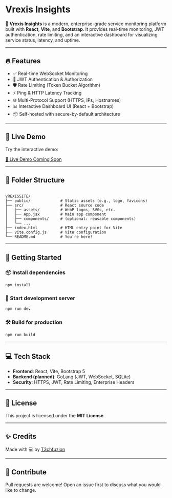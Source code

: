 # Vrexis Insights

🚀 **Vrexis Insights** is a modern, enterprise-grade service monitoring platform built with **React**, **Vite**, and **Bootstrap**. It provides real-time monitoring, JWT authentication, rate limiting, and an interactive dashboard for visualizing service status, latency, and uptime.

---

## 🔥 Features

- ✅ Real-time WebSocket Monitoring
- 🔐 JWT Authentication & Authorization
- 🛡️ Rate Limiting (Token Bucket Algorithm)
- ⚡ Ping & HTTP Latency Tracking
- 🌐 Multi-Protocol Support (HTTPS, IPs, Hostnames)
- 📊 Interactive Dashboard UI (React + Bootstrap)
- 📦 Self-hosted with secure-by-default architecture

---

## 🧪 Live Demo

Try the interactive demo:

[🔗 Live Demo Coming Soon](#)

---

## 📁 Folder Structure

```

VREXISSITE/
├── public/             # Static assets (e.g., logo, favicons)
├── src/                # React source code
│   ├── assets/         # WebP logos, SVGs, etc.
│   ├── App.jsx         # Main app component
│   ├── components/     # (optional: reusable components)
│   └── ...
├── index.html          # HTML entry point for Vite
├── vite.config.js      # Vite configuration
└── README.md           # You're here!

````

---

## 🚀 Getting Started

### 📦 Install dependencies

```bash
npm install
````

### 🔧 Start development server

```bash
npm run dev
```

### 🛠️ Build for production

```bash
npm run build
```

---

## 💻 Tech Stack

* **Frontend**: React, Vite, Bootstrap 5
* **Backend (planned)**: GoLang (JWT, WebSocket, SQLite)
* **Security**: HTTPS, JWT, Rate Limiting, Enterprise Headers

---

## 📜 License

This project is licensed under the **MIT License**.

---

## ✨ Credits

Made with 💻 by [T3chfuzion](https://github.com/T3chfuzion)

---

## 🤝 Contribute

Pull requests are welcome! Open an issue first to discuss what you would like to change.

